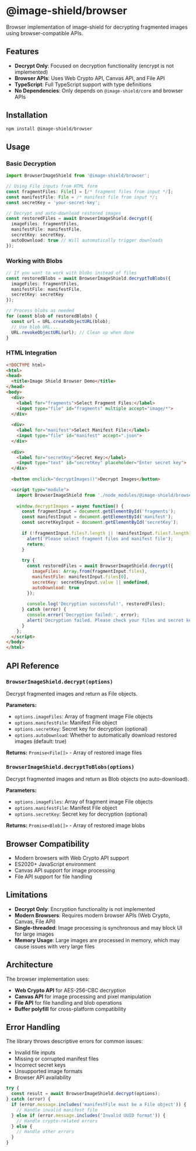 # @image-shield/browser

Browser implementation of image-shield for decrypting fragmented images using browser-compatible APIs.

## Features

- **Decrypt Only**: Focused on decryption functionality (encrypt is not implemented)
- **Browser APIs**: Uses Web Crypto API, Canvas API, and File API
- **TypeScript**: Full TypeScript support with type definitions
- **No Dependencies**: Only depends on `@image-shield/core` and browser APIs

## Installation

```bash
npm install @image-shield/browser
```

## Usage

### Basic Decryption

```typescript
import BrowserImageShield from '@image-shield/browser';

// Using File inputs from HTML form
const fragmentFiles: File[] = [/* fragment files from input */];
const manifestFile: File = /* manifest file from input */;
const secretKey = 'your-secret-key';

// Decrypt and auto-download restored images
const restoredFiles = await BrowserImageShield.decrypt({
  imageFiles: fragmentFiles,
  manifestFile: manifestFile,
  secretKey: secretKey,
  autoDownload: true // Will automatically trigger downloads
});
```

### Working with Blobs

```typescript
// If you want to work with blobs instead of files
const restoredBlobs = await BrowserImageShield.decryptToBlobs({
  imageFiles: fragmentFiles,
  manifestFile: manifestFile,
  secretKey: secretKey
});

// Process blobs as needed
for (const blob of restoredBlobs) {
  const url = URL.createObjectURL(blob);
  // Use blob URL...
  URL.revokeObjectURL(url); // Clean up when done
}
```

### HTML Integration

```html
<!DOCTYPE html>
<html>
<head>
  <title>Image Shield Browser Demo</title>
</head>
<body>
  <div>
    <label for="fragments">Select Fragment Files:</label>
    <input type="file" id="fragments" multiple accept="image/*">
  </div>
  
  <div>
    <label for="manifest">Select Manifest File:</label>
    <input type="file" id="manifest" accept=".json">
  </div>
  
  <div>
    <label for="secretKey">Secret Key:</label>
    <input type="text" id="secretKey" placeholder="Enter secret key">
  </div>
  
  <button onclick="decryptImages()">Decrypt Images</button>

  <script type="module">
    import BrowserImageShield from './node_modules/@image-shield/browser/dist/index.js';
    
    window.decryptImages = async function() {
      const fragmentInput = document.getElementById('fragments');
      const manifestInput = document.getElementById('manifest');
      const secretKeyInput = document.getElementById('secretKey');
      
      if (!fragmentInput.files?.length || !manifestInput.files?.length) {
        alert('Please select fragment files and manifest file');
        return;
      }
      
      try {
        const restoredFiles = await BrowserImageShield.decrypt({
          imageFiles: Array.from(fragmentInput.files),
          manifestFile: manifestInput.files[0],
          secretKey: secretKeyInput.value || undefined,
          autoDownload: true
        });
        
        console.log('Decryption successful!', restoredFiles);
      } catch (error) {
        console.error('Decryption failed:', error);
        alert('Decryption failed. Please check your files and secret key.');
      }
    };
  </script>
</body>
</html>
```

## API Reference

### `BrowserImageShield.decrypt(options)`

Decrypt fragmented images and return as File objects.

**Parameters:**
- `options.imageFiles`: Array of fragment image File objects
- `options.manifestFile`: Manifest File object
- `options.secretKey`: Secret key for decryption (optional)
- `options.autoDownload`: Whether to automatically download restored images (default: true)

**Returns:** `Promise<File[]>` - Array of restored image files

### `BrowserImageShield.decryptToBlobs(options)`

Decrypt fragmented images and return as Blob objects (no auto-download).

**Parameters:**
- `options.imageFiles`: Array of fragment image File objects
- `options.manifestFile`: Manifest File object
- `options.secretKey`: Secret key for decryption (optional)

**Returns:** `Promise<Blob[]>` - Array of restored image blobs

## Browser Compatibility

- Modern browsers with Web Crypto API support
- ES2020+ JavaScript environment
- Canvas API support for image processing
- File API support for file handling

## Limitations

- **Decrypt Only**: Encryption functionality is not implemented
- **Modern Browsers**: Requires modern browser APIs (Web Crypto, Canvas, File API)
- **Single-threaded**: Image processing is synchronous and may block UI for large images
- **Memory Usage**: Large images are processed in memory, which may cause issues with very large files

## Architecture

The browser implementation uses:

- **Web Crypto API** for AES-256-CBC decryption
- **Canvas API** for image processing and pixel manipulation
- **File API** for file handling and blob operations
- **Buffer polyfill** for cross-platform compatibility

## Error Handling

The library throws descriptive errors for common issues:

- Invalid file inputs
- Missing or corrupted manifest files
- Incorrect secret keys
- Unsupported image formats
- Browser API availability

```typescript
try {
  const result = await BrowserImageShield.decrypt(options);
} catch (error) {
  if (error.message.includes('manifestFile must be a File object')) {
    // Handle invalid manifest file
  } else if (error.message.includes('Invalid UUID format')) {
    // Handle crypto-related errors
  } else {
    // Handle other errors
  }
}
```
